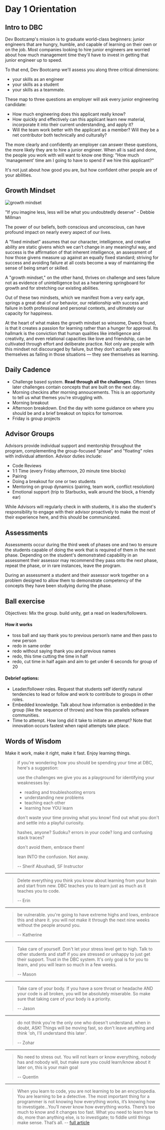 # Day 1 Orientation

## Intro to DBC
Dev Bootcamp's mission is to graduate world-class beginners: junior engineers that are hungry, humble, and capable of learning on their own or on the job. Most companies looking to hire junior engineers are worried about how much management time they'll have to invest in getting that junior engineer up to speed.

To that end, Dev Bootcamp we'll assess you along three critical dimensions:
- your skills as an engineer
- your skills as a student
- your skills as a teammate.

These map to three questions an employer will ask every junior engineering candidate:
- How much engineering does this applicant really know?
- How quickly and effectively can this applicant learn new material, incorporate it into their current understanding, and apply it?
- Will the team work better with the applicant as a member? Will they be a net contributor both technically and culturally?

The more clearly and confidently an employer can answer these questions, the more likely they are to hire a junior engineer. When all is said and done, the people you work with will want to know one thing: "How much 'management' time am I going to have to spend if we hire this applicant?"

It's not just about how good you are, but how confident other people are of your abilities.

## Growth Mindset
![growth mindset](https://i2.wp.com/www.brainpickings.org/wp-content/uploads/2012/04/taschen_informationgraphics10.jpg)

"If you imagine less, less will be what you undoubtedly deserve" - Debbie Millman

The power of our beliefs, both conscious and unconscious, can have profound impact on nearly every aspect of our lives.

A "fixed mindset" assumes that our character, intelligence, and creative ability are static givens which we can’t change in any meaningful way, and success is the affirmation of that inherent intelligence, an assessment of how those givens measure up against an equally fixed standard; striving for success and avoiding failure at all costs become a way of maintaining the sense of being smart or skilled.

A "growth mindset," on the other hand, thrives on challenge and sees failure not as evidence of unintelligence but as a heartening springboard for growth and for stretching our existing abilities.

Out of these two mindsets, which we manifest from a very early age, springs a great deal of our behavior, our relationship with success and failure in both professional and personal contexts, and ultimately our capacity for happiness.

At the heart of what makes the growth mindset so winsome, Dweck found, is that it creates a passion for learning rather than a hunger for approval. Its hallmark is the conviction that human qualities like intelligence and creativity, and even relational capacities like love and friendship, can be cultivated through effort and deliberate practice. Not only are people with this mindset not discouraged by failure, but they don’t actually see themselves as failing in those situations — they see themselves as learning.

## Daily Cadence
- Challenge based system. **Read through all the challenges**. Often times later challenges contain concepts that are built on the next day.
- Morning checkins after morning annoucements. This is an opportunity to tell us what themes you're struggling with.
- Morning breakout
- Afternoon breakdown. End the day with some guidance on where you should be and a brief breakout on topics for tomorrow.
- Friday is group projects

## Advisor Groups

Advisors provide individual support and mentorship throughout the program, complementing the group-focused "phase" and "floating" roles with individual attention. Advisor duties include:
- Code Reviews
- 1:1 Time (every Friday afternoon, 20 minute time blocks)
- Pairing
- Doing a breakout for one or two students
- Mentoring on group dynamics (pairing, team work, conflict resolution)
- Emotional support (trip to Starbucks, walk around the block, a friendly ear)

While Advisors will regularly check in with students, it is also the student's responsibility to engage with their advisor proactively to make the most of their experience here, and this should be communicated.

## Assessments

Assessments occur during the third week of phases one and two to ensure the students capable of doing the work that is required of them in the next phase. Depending on the student's demonstrated capability in an assessment their assessor may recommend they pass onto the next phase, repeat the phase, or in rare instances, leave the program.

During an assessment a student and their assessor work together on a problem designed to allow them to demonstrate competency of the concepts they have been studying during the phase.

## Ball exercise
Objectives: Mix the group. build unity, get a read on leaders/followers.

#### How it works
- toss ball and say thank you to previous person’s name and then pass to new person
- redo in same order
- redo without saying thank you and previous names
- redo, this time cutting the time in half
- redo, cut time in half again and aim to get under 6 seconds for group of 20

#### Debrief options: 
- Leader/follower roles. Request that students self identify natural tendencies to lead or follow and work to contribute to groups in other roles. 
- Embedded knowledge. Talk about how information is embedded in the group (like the sequence of throws) and how this parallels software communities. 
- Time to attempt. How long did it take to initiate an attempt? Note that innovation occurs fastest when rapid attempts take place. 

## Words of Wisdom

Make it work, make it right, make it fast. Enjoy learning things.

> if you're wondering how you should be spending your time at DBC, here's a suggestion:
>
> use the challenges we give you as a playground for identifying your weaknesses by:
>
> - reading and troubleshooting errors
> - understanding new problems
> - teaching each other
> - learning how YOU learn
>
> don't waste your time proving what you know! find out what you don't and settle into a playful curiosity.
>
> hashes, anyone? Sudoku? errors in your code? long and confusing stack traces? 
>
> don't avoid them, embrace them!
>
> lean INTO the confusion. Not away.
>
> -- Sherif Abushadi, SF Instructor

---

> Delete everything you think you know about learning from your brain and start from new. DBC teaches you to learn just as much as it teaches you to code.
>
> -- Erin

---

> be vulnerable. you're going to have extreme highs and lows, embrace this and share it. you will not make it through the next nine weeks without the people around you.
>
> -- Katherine

---

> Take care of yourself. Don't let your stress level get to high. Talk to other students and staff if you are stressed or unhappy to just get their support. Trust in the DBC system. It's only goal is for you to learn, and you will learn so much in a few weeks.
>
> -- Mason

---

> Take care of your body. If you have a sore throat or headache AND your code is all broken, you will be absolutely miserable. So make sure that taking care of your body is a priority.
>
> -- Jason

---

> do not think you're the only one who doesn't understand. when in doubt, ASK!  Things will be moving fast, so don't leave anything and think 'oh, I'll understand this later'.
>
> -- Zohar

---

> No need to stress out. You will not learn or know everything, nobody has and nobody will, but make sure you could learn/know about it later on, this is your main goal
>
> -- Quentin

---
> When you learn to code, you are not learning to be an encyclopedia. You are learning to be a detective. The most important thing for a programmer is not knowing how everything works, it’s knowing how to investigate...You’ll never know how everything works. There’s too much to know and it changes too fast. What you need to learn how to do, more than anything else, is to investigate; to fiddle until things make sense. That’s all.
> -- [full article](http://www.unforgivableruby.com/post/143954334204/new-programmers-you-are-not-learning-to-be-an)
